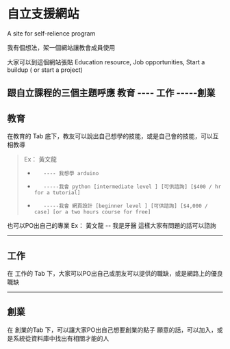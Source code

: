 # 自立支援網站 
A site for self-relience program

我有個想法，架一個網站讓教會成員使用

大家可以到這個網站張貼 
Education resource, Job opportunities, Start a buildup ( or start a project)

跟自立課程的三個主題呼應
教育 ---- 工作 -----創業
----------------------------------------------------------------------------------------------------------

教育
---
在教育的 Tab 底下，教友可以說出自己想學的技能，或是自己會的技能，可以互相教導
>Ex：
>黃文龍  
>*        ---- 我想學 arduino
>*        -----我會 python [intermediate level ] [可供諮詢] [$400 / hr for a tutorial]
>*        -----我會 網頁設計 [beginner level ] [可供諮詢] [$4,000 / case] [or a two hours course for free]

也可以PO出自己的專業
Ex： 黃文龍  -- 我是牙醫 
這樣大家有問題的話可以諮詢

----------------------------------------------------------------------------------------------------------
工作
---
在 工作的 Tab 下，大家可以PO出自己或朋友可以提供的職缺，或是網路上的優良職缺

----------------------------------------------------------------------------------------------------------
創業
---
在 創業的Tab 下，可以讓大家PO出自己想要創業的點子
願意的話，可以加入，或是系統從資料庫中找出有相關才能的人

